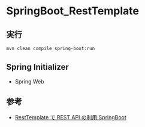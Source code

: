 # SpringBoot_RestTemplate

## 実行

``` bash
mvn clean compile spring-boot:run
```

## Spring Initializer

- Spring Web

## 参考

- [RestTemplate で REST API の利用:SpringBoot](https://spring.pleiades.io/guides/gs/consuming-rest/)